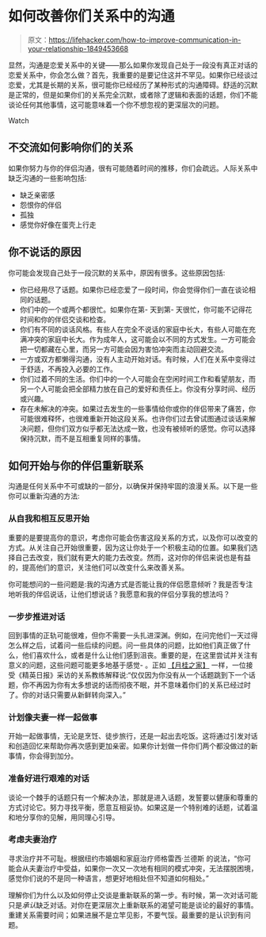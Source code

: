 # 如何改善你们关系中的沟通

> 原文：<https://lifehacker.com/how-to-improve-communication-in-your-relationship-1849453668>

显然，沟通是恋爱关系中的关键——那么如果你发现自己处于一段没有真正对话的恋爱关系中，你会怎么做？首先，我重要的是要记住这并不罕见。如果你已经谈过恋爱，尤其是长期的关系，很可能你已经经历了某种形式的沟通障碍。舒适的沉默是正常的，但是如果你们的关系完全沉默，或者除了逻辑和表面的话题，你们不能谈论任何其他事情，这可能意味着一个你不想忽视的更深层次的问题。

Watch

## **不交流如何影响你们的关系**

如果你努力与你的伴侣沟通，很有可能随着时间的推移，你们会疏远。人际关系中缺乏沟通的一些影响包括:

*   缺乏亲密感
*   怨恨你的伴侣
*   孤独
*   感觉你好像在蛋壳上行走

## **你不说话的原因**

你可能会发现自己处于一段沉默的关系中，原因有很多。这些原因包括:

*   你已经用尽了话题。如果你已经恋爱了一段时间，你会觉得你们一直在谈论相同的话题。
*   你们中的一个或两个都很忙。如果你在第- 天到第- 天很忙，你可能不记得花时间和你的伴侣交谈和检查。
*   你们有不同的谈话风格。有些人在完全不说话的家庭中长大，有些人可能在充满冲突的家庭中长大。作为成年人，这可能会以不同的方式发生。一方可能会把一切都藏在心里，而另一方可能会因为害怕冲突而主动回避交流。
*   一方或双方都懒得沟通，没有人主动开始对话。有时候，人们在关系中变得过于舒适，不再投入必要的工作。
*   你们过着不同的生活。你们中的一个人可能会在空闲时间工作和看望朋友，而另一个人可能会把全部精力放在自己的爱好和责任上。你没有分享时间、经历或兴趣。
*   存在未解决的冲突。如果过去发生的一些事情给你或你的伴侣带来了痛苦，你可能很难释怀，也很难重新开始这段关系。也许你们过去曾试图通过谈话来解决问题，但你们双方似乎都无法达成一致，也没有被倾听的感觉。你可以选择保持沉默，而不是互相重复同样的事情。

## **如何开始与你的伴侣重新联系**

沟通是任何关系中不可或缺的一部分，以确保并保持牢固的浪漫关系。以下是一些你可以重新沟通的方法:

### 从自我和相互反思开始

重要的是要提高你的意识，考虑你可能会伤害这段关系的方式，以及你可以改变的方式。从关注自己开始很重要，因为这让你处于一个积极主动的位置。如果我们选择自己去改变，我们就有更大的能力去改变。然而，这对你的伴侣来说也是有益的，提高他们的意识，关注他们可以改变什么来改善关系。

你可能想问的一些问题是:我的沟通方式是否能让我的伴侣愿意倾听？我是否专注地听我的伴侣说话，让他们想说话？我愿意和我的伴侣分享我的想法吗？

### 一步步推进对话

回到事情的正轨可能很难，但你不需要一头扎进深渊。例如，在问完他们一天过得怎么样之后，试着问一些后续的问题。问一些具体的问题，比如他们真正做了什么，他们喜欢什么，或者是什么让他们感到沮丧。重要的是，在这里尝试并关注有意义的问题，这些问题可能更多地基于感觉- 。正如 [【月桂之家】](https://www.manwhisperer.com/) 一样，一位接受《精英日报》采访的关系教练解释说:“仅仅因为你没有从一个话题跳到下一个话题，你不再因为你有太多想说的话而彻夜不眠，并不意味着你们的关系已经过时了。你的对话只需要从新鲜转向深入。”

### 计划像夫妻一样一起做事

开始一起做事情，无论是烹饪、徒步旅行，还是一起出去吃饭。这将通过引发对话和创造回忆来帮助你再次感到更加亲密。如果你计划做一件你们两个都没做过的新事情，你会得到加分。

### 准备好进行艰难的对话

谈论一个棘手的话题只有一个解决办法，那就是进入话题，发誓要以健康和尊重的方式讨论它。努力寻找平衡，愿意互相妥协。如果这是一个特别难的话题，试着温和地分享你的见解，用同理心引导。

### 考虑夫妻治疗

寻求治疗并不可耻。根据纽约市婚姻和家庭治疗师格雷西·兰德斯 的说法，“你可能会从夫妻治疗中受益，如果你一次又一次地有相同的模式冲突，无法摆脱困境，感觉你们说的不是同一种语言，想更好地相处但不知道如何相处。”

理解你们为什么以及如何停止交谈是重新联系的第一步。有时候，第一次对话可能只是*承认*缺乏对话。对你在更深层次上重新联系的渴望可能是谈论的最好的事情。重建关系需要时间；如果进展不是立竿见影，不要气馁。最重要的是认识到有问题。